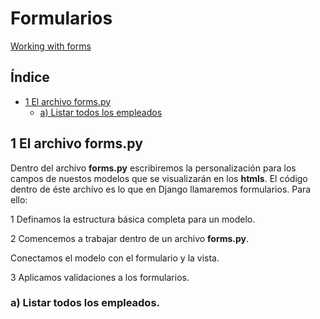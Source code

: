 # Formularios

[Working with forms](https://docs.djangoproject.com/en/5.1/topics/forms/)

## Índice

* [1 El archivo forms.py](#1-El-archivo-forms.py)
  * [a) Listar todos los empleados](#a-Listar-todos-los-empleados)


## 1 El archivo forms.py

Dentro del archivo **forms.py** escribiremos la personalización para los campos de nuestos modelos que se visualizarán en los **htmls**. El código dentro de éste archivo es lo que en Django llamaremos formularios. Para ello:

1 Definamos la estructura básica completa para un modelo.

2 Comencemos a trabajar dentro de un archivo **forms.py**.

Conectamos el modelo con el formulario y la vista.

3 Aplicamos validaciones a los formularios.

### a) Listar todos los empleados.

